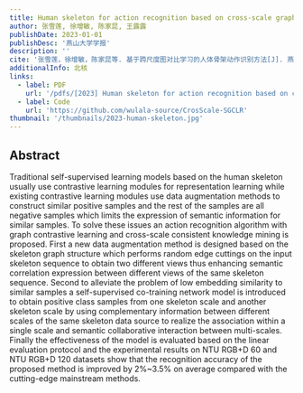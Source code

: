 ```yaml
---
title: Human skeleton for action recognition based on cross-scale graph contrastive learning
author: 张雪莲, 徐增敏, 陈家昆, 王露露
publishDate: 2023-01-01
publishDesc: '燕山大学学报'
description: ''
cite: '张雪莲，徐增敏，陈家昆等. 基于跨尺度图对比学习的人体骨架动作识别方法[J]. 燕山大学学报, 2023, 47(02):164-174.'
additionalInfo: 北核
links:
  - label: PDF
    url: '/pdfs/[2023] Human skeleton for action recognition based on cross-scale graph contrastive learning.pdf'
  - label: Code
    url: 'https://github.com/wulala-source/CrosScale-SGCLR'
thumbnail: '/thumbnails/2023-human-skeleton.jpg'
---
```


## Abstract

Traditional self-supervised learning models based on the human skeleton usually use contrastive learning modules for representation learning while existing contrastive learning modules use data augmentation methods to construct similar positive samples and the rest of the samples are all negative samples which limits the expression of semantic information for similar samples. To solve these issues an action recognition algorithm with graph contrastive learning and cross-scale consistent knowledge mining is proposed. First a new data augmentation method is designed based on the skeleton graph structure which performs random edge cuttings on the input skeleton sequence to obtain two different views thus enhancing semantic correlation expression between different views of the same skeleton sequence. Second to alleviate the problem of low embedding similarity to similar samples a self-supervised co-training network model is introduced to obtain positive class samples from one skeleton scale and another skeleton scale by using complementary information between different scales of the same skeleton data source to realize the association within a single scale and semantic collaborative interaction between multi-scales. Finally the effectiveness of the model is evaluated based on the linear evaluation protocol and the experimental results on NTU RGB+D 60 and NTU RGB+D 120 datasets show that the recognition accuracy of the proposed method is improved by 2%~3.5% on average compared with the cutting-edge mainstream methods.
